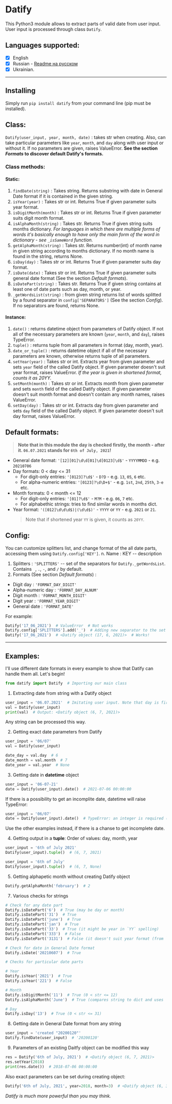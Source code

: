 # Datify
This Python3 module allows to extract parts of valid date from user input.
User input is processed through class `Datify`.
## Languages supported: 
- [x] English
- [x] Russian  -  [Readme на русском](README-ru.md) 
- [x] Ukrainian.

---

## Installing
Simply run `pip install datify` from your command line (pip must be installed).


## Class:
` Datify(user_input, year, month, date) ` : takes str when creating. Also, can take particular parameters like `year`, `month`, and `day` along with user input or without it. If no parameters are given, raises ValueError. **See the section *Formats* to discover default Datify's formats.**
### Class methods:
  #### Static:
  1. `findDate(string)` : Takes string. Returns substring with date in General Date format if it is contained in the given string.
  2. `isYear(year)` : Takes str or int. Returns True if given parameter suits year format.
  3. `isDigitMonth(month)` : Takes str or int. Returns True if given parameter suits digit month format.
  4. `isAlphaMonth(string)` : Takes str. Returns True if given string suits months dictionary. *For languages in which there are multiple forms of words it's basically enough to have only the main form of the word in dictionary - see `_isSameWord` function.*
  5. `getAlphaMonth(string)` :  Takes str. Returns number(int) of month name in given string according to months dictionary. If no month name is found in the string, returns None.
  6. `isDay(day)` : Takes str or int. Returns True if given parameter suits day format.
  7. `isDate(date)` : Takes str or int. Returns True if given parameter suits general date format (See the section *Default formats*).
  8. `isDatePart(string)` : Takes str. Returns True if given string contains at least one of date parts such as day, month, or year.
  9. `_getWordsList(string)` : from given string returns list of words splitted by a found separator in `config['SEPARATORS']` (See the section *Config*). If no separators are found, returns None.

  #### Instance:
  1. `date()` : returns datetime object from parameters of Datify object. If not all of the necessary parameters are known (`year`, `month`, and `day`), raises TypeError.
  2. `tuple()` : returns tuple from all parameters in format (day, month, year).
  3. `date_or_tuple()` : returns datetime object if all of the necessary parameters are known, otherwise returns tuple of all parameters.
  4. `setYear(year)` : Takes str or int. Extracts year from given parameter and sets `year` field of the called Datify object. If given parameter doesn't suit year format, raises ValueError. *If the year is given in shortened format, counts it as 20YY.*
  5. `setMonth(month)` : Takes str or int. Extracts month from given parameter and sets `month` field of the called Datify object. If given parameter doesn't suit month format and doesn't contain any month names, raises ValueError.
  6. `setDay(day)` : Takes str or int. Extracts day from given parameter and sets `day` field of the called Datify object. If given parameter doesn't suit day format, raises ValueError.

## Default formats:
> **Note that in this module the day is checked firstly, the month - after it. `06.07.2021` stands for `6th of July, 2021`!**
- General date format:
  `'[12][01]\d\d[01]\d[0123]\d$'` - `YYYYMMDD` - e.g. `20210706`
- Day formats:
  0 < day <= 31
  - For digit-only entries: `'[0123]?\d$'` - `D?D` - e.g. `13`, `05`, `6` etc.
  - For alpha-numeric entries: `'[0123]?\d\D+$'` - e.g. `1st`, `2nd`, `25th`, `3-е` etc.
- Month formats:
  0 < month <= 12
  - For digit-only entries: `'[01]?\d$'` - `M?M` - e.g. `06`, `7` etc.
  - For alphabethic strings: tries to find similar words in months dict.
- Year format:
  `'([012]\d\d\d$)|(\d\d$)'` - `YYYY` or `YY` - e.g. `2021` or `21`.
  > Note that if shortened year `YY` is given, it counts as `20YY`.

## Config:
You can customize splitters list, and change format of the all date parts, accessing them using `Datify.config['KEY']`.
n. Name : KEY -- description
1. Splitters : `'SPLITTERS'` -- set of the separators for `Datify._getWordsList`. Contains ` `, `.`, `-`, and `/` by default.
2. Formats (See section *Default formats*) :
  - Digit day : `'FORMAT_DAY_DIGIT'`
  - Alpha-numeric day : `'FORMAT_DAY_ALNUM'`
  - Digit month : `'FORMAT_MONTH_DIGIT'`
  - Digit year : `'FORMAT_YEAR_DIGIT'`
  - General date : `'FORMAT_DATE'`

For example:
```python
Datify('17_06_2021')  # ValueError  # Not works
Datify.config['SPLITTERS'].add('_')  # Adding new separator to the set
Datify('17_06_2021')  # <Datify object (17, 6, 2021)>  # Works!
```

---

## Examples:
I'll use different date formats in every example to show that Datify can handle them all. Let's begin!
```python
from datify import Datify  # Importing our main class
```
1. Extracting date from string with a Datify object
```python
user_input = '06.07.2021'  # Imitating user input. Note that day is first!
val = Datify(user_input)
print(val)  # Output: <Datify object (6, 7, 2021)>
```
Any string can be processed this way.

2. Getting exact date parameters from Datify
```python
user_input = '06/07'
val = Datify(user_input)

date_day = val.day  # 6
date_month = val.month  # 7
date_year = val.year  # None
```

3. Getting date in **datetime** object
```python
user_input = '06-07-21'
date = Datify(user_input).date()  # 2021-07-06 00:00:00
```
If there is a possibility to get an incomplite date, datetime will raise TypeError:
```python
user_input = '06/07'
date = Datify(user_input).date()  # TypeError: an integer is required (got type NoneType)
```
Use the other examples instead, if there is a chanse to get incomplete date.

4. Getting output in a **tuple**:
Order of values: day, month, year
```python
user_input = '6th of July 2021'
Datify(user_input).tuple()  # (6, 7, 2021)

user_input = '6th of July'
Datify(user_input).tuple()  # (6, 7, None)
```

5. Getting alphapetic month without creating Datify object
```python
Datify.getAlphaMonth('february')  # 2
```
7. Various checks for strings
```python
# Check for any date part
Datify.isDatePart('6')  # True (may be day or month)
Datify.isDatePart('31')  # True
Datify.isDatePart('june')  # True
Datify.isDatePart('jan')  # True
Datify.isDatePart('33')  # True (it might be year in `YY` spelling)
Datify.isDatePart('333')  # False
Datify.isDatePart('3131')  # False (it doesn't suit year format (from `10YY` to `21YY`))

# Check for date in General Date format
Datify.isDate('20210607')  # True

# Checks for particular date parts

# Year
Datify.isYear('2021')  # True
Datify.isYear('221')  # False

# Month
Datify.isDigitMonth('11')  # True (0 < str <= 12)
Datify.isAlphaMonth('June')  # True (compares string to dict and uses `_isSameWord` function

# Day
Datify.isDay('13')  # True (0 < str <= 31)
```

8. Getting date in General Date format from any string
```python
user_input = 'created "20200120"'
Datify.findDate(user_input)  # '20200120'
```

9. Parameters of an existing Daitfy object can be modified this way
```python
res = Datify('6th of July, 2021')  # <Datify object (6, 7, 2021)>
res.setYear(2018)
print(res.date())  # 2018-07-06 00:00:00
```
Also exact parameters can be set during creating object:
```python
Datify('6th of July, 2021', year=2018, month=3)  # <Datify object (6, 3, 2018)>
```

*Datify is much more powerful than you may think.*

